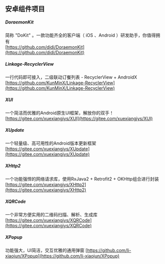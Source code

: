 ## 安卓组件项目  


##### DoraemonKit

简称 "DoKit" 。一款功能齐全的客户端（ iOS 、Android ）研发助手，你值得拥有  
[https://github.com/didi/DoraemonKit](https://github.com/didi/DoraemonKit)


##### Linkage-RecyclerView  

一行代码即可接入，二级联动订餐列表 - RecyclerView + AndroidX
[https://github.com/KunMinX/Linkage-RecyclerView](https://github.com/KunMinX/Linkage-RecyclerView)  

##### XUI  
一个简洁而优雅的Android原生UI框架，解放你的双手！  
[https://gitee.com/xuexiangjys/XUI](https://gitee.com/xuexiangjys/XUI)  

##### XUpdate  
一个轻量级、高可用性的Android版本更新框架  
[https://gitee.com/xuexiangjys/XUpdate](https://gitee.com/xuexiangjys/XUpdate)  

#####  XHttp2  
一个功能强悍的网络请求库，使用RxJava2 + Retrofit2 + OKHttp组合进行封装  
[https://gitee.com/xuexiangjys/XHttp2](https://gitee.com/xuexiangjys/XHttp2)  

##### XQRCode  
一个非常方便实用的二维码扫描、解析、生成库  
[https://gitee.com/xuexiangjys/XQRCode](https://gitee.com/xuexiangjys/XQRCode)  


#####  XPopup  
功能强大，UI简洁，交互优雅的通用弹窗
[https://github.com/li-xiaojun/XPopup](https://github.com/li-xiaojun/XPopup)



